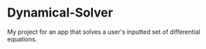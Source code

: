 # Dynamical-Solver
My project for an app that solves a user's inputted set of differential equations.
